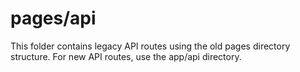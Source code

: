 # pages/api

This folder contains legacy API routes using the old pages directory structure. For new API routes, use the app/api directory. 